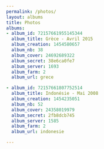 ```yaml
---
permalink: /photos/
layout: albums
title: Photos
albums:
- album_id: 72157661955145344
  album_title: Grèce - Avril 2015
  album_creation: 1454580657
  album_nb: 38
  album_cover: 24692689322
  album_secret: 38e6ca0fe7
  album_server: 1693
  album_farm: 2
  album_url: grece

- album_id: 72157661807752514
  album_title: Indonésie - Mai 2008
  album_creation: 1454235051
  album_nb: 52
  album_cover: 24358019979
  album_secret: 2fb8dcb745
  album_server: 1585
  album_farm: 2
  album_url: indonesie

---
```

